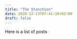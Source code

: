 ```yaml
---
title: "The Stanchion"
date: 2020-12-13T07:41:10+02:00
draft: false
---
```

Here is a list of posts
